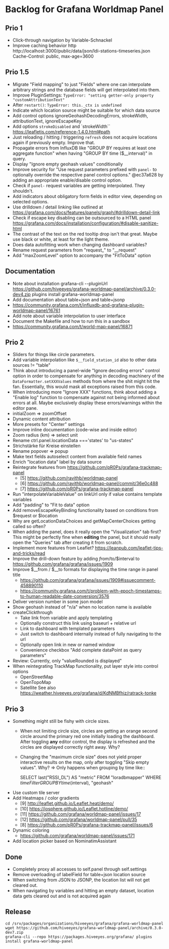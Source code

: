 # Backlog for Grafana Worldmap Panel

## Prio 1
- Click-through navigation by Variable-Schnackel
- Improve caching behavior
  http http://localhost:3000/public/data/json/ldi-stations-timeseries.json
  Cache-Control: public, max-age=3600

## Prio 1.5
- Migrate "Field mapping" to just "Fields" where one can interpolate arbitrary strings
  and the database fields will get interpolated into them.
- Improve PluginSettings: `TypeError: "setting getter-only property "customAttributionText"`
- After `restart()`: `TypeError: this._ctx is undefined`
- Indicate which location source might be suitable for which data source 
- Add control options ignoreGeohashDecodingErrors, strokeWidth, attributionText, ignoreEscapeKey
- Add options `strokeDisabled` and `strokeWidth``
  https://leafletjs.com/reference-1.4.0.html#path
- Just reloading / hitting / triggering `refresh` does not acquire locations 
  again if previously empty. Improve that.
- Propagate errors from InfluxDB like "GROUP BY requires at least one aggregate function"
  when having "GROUP BY time ($__interval)" in query.
- Display "Ignore empty geohash values" conditionally
- Improve security for "Use request parameters prefixed with `panel-` to optionally override the 
  respective panel control options." @ec37a628 by adding an appropriate enable/disable control option.
- Check if `panel-` request variables are getting interpolated. They shouldn't.
- Add indicators about obligatory form fields in editor view, depending on selected options.
- Use drilldown / detail linking like outlined at https://grafana.com/docs/features/panels/graph/#drilldown-detail-link
- Check if escape key disabling can be outsourced to a HTML panel
  https://grafana.com/docs/installation/configuration/#disable-sanitize-html
- The contrast of the text on the red tooltip drop isn't that great. Maybe use black or white, at least for the light theme.
- Does data autofitting work when changing dashboard variables?
- Rename request parameters from "request_" to "__request"
- Add "maxZoomLevel" option to accompany the "FitToData" option

## Documentation
- Note about installation
  grafana-cli --pluginUrl https://github.com/hiveeyes/grafana-worldmap-panel/archive/0.3.0-dev4.zip plugins install grafana-worldmap-panel
- Add documentation about table+json and table+jsonp
- https://community.grafana.com/t/influxdb-and-grafana-plugin-worldmap-panel/16761
- Add note about variable interpolation to user interface
- Document the Makefile and how to run this in a sandbox
- https://community.grafana.com/t/world-map-panel/16871

## Prio 2
- Sliders for things like circle parameters.
- Add variable interpolation like `$__field_station_id` also to other data sources != "table"
- Think about introducing a panel-wide "Ignore decoding errors" control option 
  in order to compensate for anything in decoding machinery of the 
  `DataFormatter.setXXXValues` methods from where the shit might hit the fan.
  Essentially, this would mask all exceptions raised from this code.
- When introducing more "Ignore XXX" functions, think about adding a
  "Enable log" function to compensate against not being informed about
  errors at all. Maybe exclusively display these errors/warnings within 
  the editor pane.
- initialZoom => zoomOffset
- Dynamic content attribution
- More presets for "Center" settings
- Improve inline documentation (code-wise and inside editor)
- Zoom radius (km) => select unit
- Rename ctrl.panel.locationData ==='states' to "us-states"
- Strichstärke für Kreise einstellen
- Rename popover => popup
- Make text fields autoselect content from available field names
- Enrich "location data" label by data source
- Reintegrate features from https://github.com/pR0Ps/grafana-trackmap-panel
    - [5] https://github.com/ravithb/worldmap-panel
    - [6] https://github.com/ravithb/worldmap-panel/commit/36e0c488
    - [7] https://github.com/pR0Ps/grafana-trackmap-panel
- Run "interpolateVariableValue" on linkUrl only if value contains template variables
- Add "padding" to "Fit to data" option
- Add removeEscapeKeyBinding functionality based on conditions from $request or $location
- Why are getLocationDataChoices and getMapCenterChoices getting called so often?
- When adding the panel, does it really open the "Visualization" tab first?
  This might be perfectly fine when **editing** the panel, but it should really
  open the "Queries" tab after creating it from scratch.
- Implement more features from Leaflet? https://leanpub.com/leaflet-tips-and-tricks/read
- Improve the drill-down feature by adding $from/$to/$interval to 
  https://github.com/grafana/grafana/issues/1909
- Improve $__from / $__to formats for displaying the time range in panel title
  - https://github.com/grafana/grafana/issues/1909#issuecomment-458890110
  - https://community.grafana.com/t/problem-with-epoch-timestamps-to-human-readable-date-conversion/3576
- Deliver version number in some json model
- Show geohash instead of "n/a" when no location name is available
- createClickthrough
  - Take link from variable and apply templating
  - Optionally construct this link using baseurl + relative url
  - Link to dashboard with templated parameters
  - Just switch to dashboard internally instead of fully navigating to the url
  - Optionally open link in new or named window
  - Convenience checkbox "Add complete dataPoint as query parameters"
- Review: Currently, only "valueRounded is displayed"
- When reintegrating TrackMap functionality, put layer style into control options
  - OpenStreetMap
  - OpenTopoMap
  - Satellite
  See also https://weather.hiveeyes.org/grafana/d/KdNMBfhiz/ratrack-tonke

## Prio 3
- Something might still be fishy with circle sizes.
    - When not limiting circle size, circles are getting an orange second circle around the primary
      red one initially loading the dashboard. After toggling **any** editor control, the display
      is refreshed and the circles are displayed correctly right away. Why? 
    - Changing the "maximum circle size" does not yield proper interactive 
      results on the map, only after toggling "Skip empty values". Why?
  => Only happens when grouping by time like:: 

      SELECT last("RSSI_DL") AS "metric" 
      FROM "loradbmapper" 
      WHERE $timeFilter 
      GROUP BY time($interval), "geohash"
- Use custom tile server
- Add Heatmaps / color gradients
    - [9] http://leaflet.github.io/Leaflet.heat/demo/
    - [10] https://iosphere.github.io/Leaflet.hotline/demo/
    - [11] https://github.com/grafana/worldmap-panel/issues/17
    - [12] https://github.com/grafana/worldmap-panel/pull/35
    - [8] https://github.com/pR0Ps/grafana-trackmap-panel/issues/6
- Dynamic coloring
    - https://github.com/grafana/worldmap-panel/issues/171
- Add location picker based on NominatimAssistant


## Done
- Completely proxy all accesses to self.panel through self.settings
- Remove overloading of labelField for table+json location source
- When switching from JSON to JSONP, the location list will not get cleared out.
- When navigating by variables and hitting an empty dataset, location data gets cleared out and is not acquired again


## Release
```
cd /srv/packages/organizations/hiveeyes/grafana/grafana-worldmap-panel
wget https://github.com/hiveeyes/grafana-worldmap-panel/archive/0.3.0-dev7.zip
grafana-cli --repo https://packages.hiveeyes.org/grafana/ plugins install grafana-worldmap-panel
```
